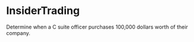 # InsiderTrading
Determine when a C suite officer purchases 100,000 dollars worth of their company.
